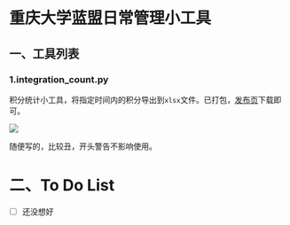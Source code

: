 # 重庆大学蓝盟日常管理小工具

## 一、工具列表 

### 1.integration_count.py

积分统计小工具，将指定时间内的积分导出到`xlsx`文件。已打包，[发布页](https://github.com/purefkh/lanunion-tools/releases)下载即可。

![](F:\github\lanunion-tools\img\integration_count.png)

随便写的，比较丑，开头警告不影响使用。

# 二、To Do List

- [ ] 还没想好